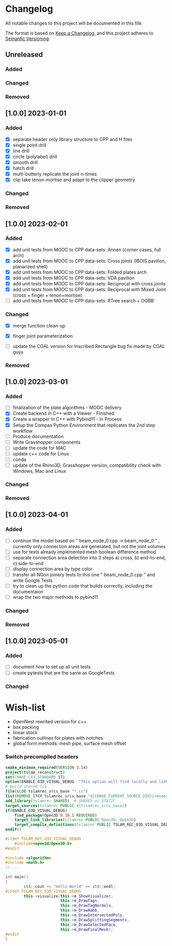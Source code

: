 # Changelog

All notable changes to this project will be documented in this file.

The format is based on [Keep a Changelog](https://keepachangelog.com/en/1.0.0/),
and this project adheres to [Semantic Versioning](https://semver.org/spec/v2.0.0.html).

## Unreleased

### Added

### Changed

### Removed


## [1.0.0] 2023-01-01

### Added

- [x] separate header only library structure to CPP and H files
- [x] single point drill
- [x] line drill
- [x] circle (polylabel) drill
- [x] smooth drill
- [x] hatch drill
- [x] multi-butterly replicate the joint n-times
- [x] clip take tenon-mortise and adapt to the clipper geometry

### Changed

### Removed


## [1.0.0] 2023-02-01

### Added

- [x] add unit tests from MOOC to CPP data-sets: Annen (corner cases, full arch)
- [x] add unit tests from MOOC to CPP data-sets: Cross joints (IBOIS pavilion, planarized shell)
- [x] add unit tests from MOOC to CPP data-sets: Folded plates arch
- [x] add unit tests from MOOC to CPP data-sets: VDA pavilion
- [x] add unit tests from MOOC to CPP data-sets: Reciprocal with cross joints
- [x] add unit tests from MOOC to CPP data-sets: Reciprocal with Mixed Joint (cross + finger + tenon+mortise)
- [ ] add unit tests from MOOC to CPP data-sets: RTree search + OOBB

### Changed

- [x] merge function clean-up
- [x] finger joint parameterization 
- [ ] update the CGAL version for Inscribed Rectangle bug fix made by CGAL guys


### Removed

## [1.0.0] 2023-03-01

### Added

- [ ] finalization of the plate algorithms - MOOC delivery
- [x] Create backend in C++ with a Viewer - Finished
- [x] Create a wrapper in C++ with Pybind11 - In Process
- [x] Setup the Compas Python Environment that replicates the 2nd step workflow 
- [ ] Produce documentation
- [ ] Write Grasshopper components
- [ ] update the code for MAC
- [ ] update c++ code for Linux
- [ ] conda
- [ ] update of the Rhino3D, Grasshopper version, compatibility check with
Windows, Mac and Linux

### Changed

### Removed

## [1.0.0] 2023-04-01

### Added

- [ ] continue the model based on " beam_node_0.cpp -> beam_node_0 " , currently only connection areas are generated, but not the joint volumes
- [ ] use for tests already implemented mesh boolean difference method
- [ ] separate connection area detection into 3 steps a) cross, b) end-to-end, c) side-to-end
- [ ] display connection area by type color
- [ ] transfer all NGon joinery tests to this one " beam_node_0.cpp " and write Google Tests
- [ ] try to clean up the python code that builds correctly, including the documentaion
- [ ] wrap the two major methods to pybind11

### Changed

### Removed

## [1.0.0] 2023-05-01

### Added

- [ ] document how to set up all unit tests
- [ ] create pytests that are the same as GoogleTests

### Changed


# Wish-list
* OpenNest rewrited version for c++
* box packing
* linear stock
* fabrication outlines for plates with notches
* global form methods: mesh pipe, surface mesh offset


### Switch precompiled headers

```cmake
cmake_minimum_required(VERSION 3.14)
project(tslam_reconstruct)
set(CMAKE_CXX_STANDARD 17)
option(ENABLE_O3D_VISUAL_DEBUG  "This option will find locally and link open3d to enable visual debugging"   OFF)
# build shared lib
file(GLOB tslamrec_srcs_base "*.cc")
list(REMOVE_ITEM tslamrec_srcs_base "${CMAKE_CURRENT_SOURCE_DIR}/reconstruct_debug.cc")
add_library(tslamrec SHARED)  # SHARED or STATIC
target_sources(tslamrec PUBLIC ${tslamrec_srcs_base})
if(ENABLE_O3D_VISUAL_DEBUG)
    find_package(Open3D 0.16.1 REQUIRED)
    target_link_libraries(tslamrec PUBLIC Open3D::Open3D)
    target_compile_definitions(tslamrec PUBLIC TSLAM_REC_O3D_VISUAL_DEBUG=0)
endif()
```

```cpp
#ifdef TSLAM_REC_O3D_VISUAL_DEBUG
    #include<open3d/Open3D.h>
#endif
​
#include <algorithm>
#include <math.h>
// ...
​
int main()
{
		std::cout << "Hello World" << std::endl;
#ifdef TSLAM_REC_O3D_VISUAL_DEBUG
        this->visualize(this->m_ShowVisualizer,
                        this->m_DrawTags,
                        this->m_DrawTagNormals,
                        this->m_DrawAabb,
                        this->m_DrawIntersectedPoly,
                        this->m_DrawSplittingSegments,
                        this->m_DrawSelectedFace,
                        this->m_DrawFinalMesh);
#endif
}
```


